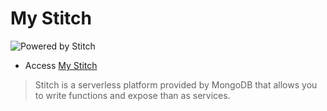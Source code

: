 # My Stitch
![Powered by Stitch](https://webhooks.mongodb-stitch.com/api/client/v2.0/app/stitch-badges-dkhza/service/badgeservice/incoming_webhook/badge?appid=my-stitch-pcwjc)
* Access [My Stitch](https://webhooks.mongodb-stitch.com/api/client/v2.0/app/my-stitch-pcwjc/service/personal-stitch/incoming_webhook/mgenteluci)

> Stitch is a serverless platform provided by MongoDB that allows
you to write functions and expose than as services.
